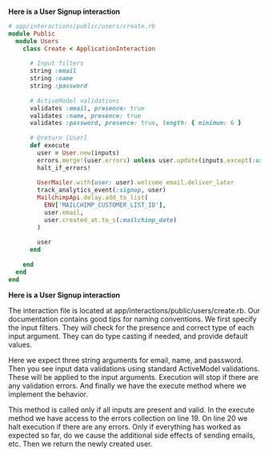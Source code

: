 **Here is a User Signup interaction**

```ruby
# app/interactions/public/users/create.rb
module Public
  module Users
    class Create < ApplicationInteraction
      
      # Input filters
      string :email
      string :name
      string :password
      
      # ActiveModel validations
      validates :email, presence: true
      validates :name, presence: true
      validates :password, presence: true, length: { minimum: 6 }
      
      # @return [User]
      def execute
        user = User.new(inputs)
        errors.merge!(user.errors) unless user.update(inputs.except(:user))
        halt_if_errors!
        
        UserMailer.with(user: user).welcome_email.deliver_later
        track_analytics_event(:signup, user)
        MailchimpApi.delay.add_to_list(
          ENV['MAILCHIMP_CUSTOMER_LIST_ID'],
          user.email,
          user.created_at.to_s(:mailchimp_date)
        )
        
        user
      end
      
    end
  end
end
```
**Here is a User Signup interaction**

The interaction file is located at app/interactions/public/users/create.rb. Our documentation contains good tips for naming conventions.
We first specify the input filters. They will check for the presence and correct type of each input argument. They can do type casting if needed, and provide default values. 

Here we expect three string arguments for email, name, and password.
Then you see input data validations using standard ActiveModel validations. These will be applied to the input arguments. Execution will stop if there are any validation errors.
And finally we have the execute method where we implement the behavior. 

This method is called only if all inputs are present and valid.
In the execute method we have access to the errors collection on line 19.
On line 20 we halt execution if there are any errors.
Only if everything has worked as expected so far, do we cause the additional side effects of sending emails, etc.
Then we return the newly created user.
